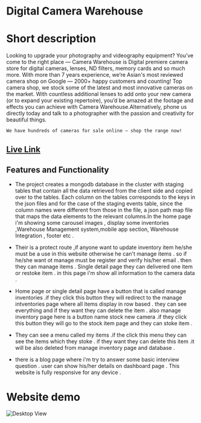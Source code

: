 #  Digital Camera Warehouse 


# Short description 

Looking to upgrade your photography and videography equipment? You’ve come to the right place — Camera Warehouse is Digital premiere camera store for digital cameras, lenses, ND filters, memory cards and so much more. With more than 7 years experience, we’re Asian's most reviewed camera shop on Google — 2000+ happy customers and counting! Top camera shop, we stock some of the latest and most innovative cameras on the market. With countless additional lenses to add onto your new camera (or to expand your existing repertoire), you’d be amazed at the footage and effects you can achieve with Camera Warehouse.Alternatively, phone us directly today and talk to a photographer with the passion and creativity for beautiful things.

    We have hundreds of cameras for sale online — shop the range now!



## [Live Link](https://digital-camera-warehouse.web.app/)



##  Features and Functionality
 

*  The project creates a mongodb database in the cluster with staging tables that contain all the data retrieved from the client side and copied over to the tables.  Each column on the tables corresponds to the keys in the json files and for the case of the staging events table, since the column names were different from those in the file,  a json path map file that maps the data elements to the relevant columns.In the home page i'm showing some carousel images , display some inventories ,Warehouse Management system,mobile app section, Warehouse Integration , footer etc .


* Their is a protect route ,if anyone want to update inventory item he/she must be a use in this website otherwise he can't manage items . so if he/she want ot manage must be register and verify his/her email .  then they can manage items .  Single detail page they can delivered one item or restoke item . in this page i'm show all information to the camera data . 

* Home page or single detail  page have a button that is called manage inventories .if they click this button they will redirect to the manage intventories page where all items display in row based . they can see everything and if they want they can delete the item . also manage inventory page here is a button name stock new camera .if they click this button they will go to the stock item page and they can stoke item . 

* They can see a menu called my items .if the click this menu they can see the items which they stoke . if they want they can delete this item .it will be also deleted from manage inventory page and database . 

* there is a blog page where i'm try to answer some basic interview question . user can show his/her details on dashboard page . This website is fully responsive for any device . 


# Website demo 

![Desktop  View](https://i.ibb.co/FXtwP9b/1.png "Digital Camera Warehouse Demo")

